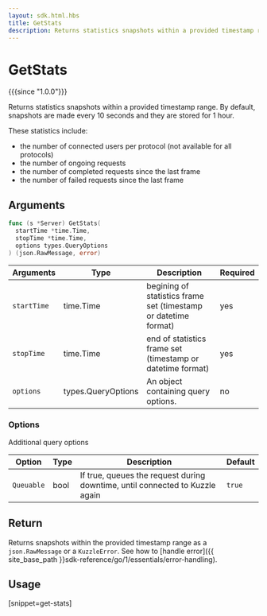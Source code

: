 ```yaml
---
layout: sdk.html.hbs
title: GetStats
description: Returns statistics snapshots within a provided timestamp range.
---
```


# GetStats
{{{since "1.0.0"}}}

Returns statistics snapshots within a provided timestamp range.
By default, snapshots are made every 10 seconds and they are stored for 1 hour.

These statistics include:

* the number of connected users per protocol (not available for all protocols)
* the number of ongoing requests
* the number of completed requests since the last frame
* the number of failed requests since the last frame

## Arguments

```go
func (s *Server) GetStats(
  startTime *time.Time,
  stopTime *time.Time,
  options types.QueryOptions
) (json.RawMessage, error)
```

| Arguments | Type   | Description                         | Required |
| --------- | ------ | ----------------------------------- | -------- |
| `startTime` | time.Time | begining of statistics frame set (timestamp or datetime format) | yes       |
| `stopTime`  | time.Time | end of statistics frame set (timestamp or datetime format)      | yes       |
| `options`   | types.QueryOptions         | An object containing query options.                             | no        |

### **Options**

Additional query options

| Option     | Type   | Description                       | Default |
| ---------- | ------- | --------------------------------- | ------- |
| `Queuable` | bool | If true, queues the request during downtime, until connected to Kuzzle again | `true`  |

## Return

Returns snapshots within the provided timestamp range as a `json.RawMessage` or a `KuzzleError`. See how to [handle error]({{ site_base_path }}sdk-reference/go/1/essentials/error-handling).

## Usage

[snippet=get-stats]
